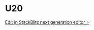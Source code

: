 # U20

[Edit in StackBlitz next generation editor ⚡️](https://stackblitz.com/~/github.com/Tanjakidoy/U20)